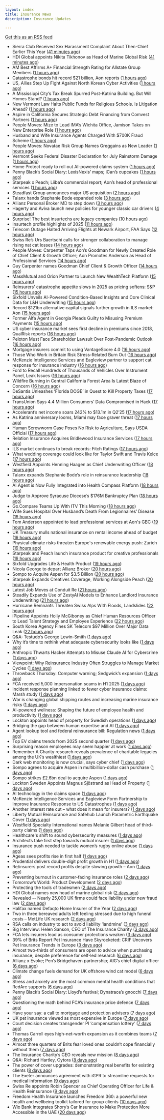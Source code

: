 ```yaml
---
layout: index
title: Insurance News
description: Insurance Updates

---
```


[Get this as an RSS feed](/insurance.rss)

<!-- news_marker starts -->
- Sierra Club Received Sex Harassment Complaint About Then-Chief Earlier This Year ([41 minutes ago](https://www.insurancejournal.com/news/national/2025/08/29/837406.htm))
- HDI Global appoints Nikita Tikhonov as Head of Marine Global Risk ([41 minutes ago](https://www.reinsurancene.ws/hdi-global-appoints-nikita-tikhonov-as-head-of-marine-global-risk/))
- AM Best Affirms A+ Financial Strength Rating for Allstate Group Members ([1 hours ago](https://www.insurancejournal.com/news/national/2025/08/29/837398.htm))
- Catastrophe bonds hit record $21 billion, Aon reports ([1 hours ago](https://www.insurancebusinessmag.com/uk/news/breaking-news/catastrophe-bonds-hit-record-21-billion-aon-reports-547824.aspx))
- US, Allies Step Up Fight Against North Korean Cyber Activities ([1 hours ago](https://www.insurancejournal.com/news/national/2025/08/29/837395.htm))
- A Mississippi City’s Tax Break Spurred Post-Katrina Building. But Will Homes Stand? ([1 hours ago](https://www.insurancejournal.com/news/southeast/2025/08/29/837414.htm))
- New Vermont Law Halts Public Funds for Religious Schools. Is Litigation Ahead? ([1 hours ago](https://www.insurancejournal.com/news/east/2025/08/29/837371.htm))
- Aspire in California Secures Strategic Debt Financing from Comvest Partners ([1 hours ago](https://www.insurancejournal.com/news/west/2025/08/29/837365.htm))
- People Moves: Mize to Lead IMA’s Wichita Office, Jamison Takes on New Enterprise Role ([1 hours ago](https://www.insurancejournal.com/news/midwest/2025/08/29/837404.htm))
- Husband and Wife Insurance Agents Charged With $700K Fraud Scheme ([1 hours ago](https://www.insurancejournal.com/news/east/2025/08/29/837333.htm))
- People Moves: Novatae Risk Group Names Greggains as New Leader ([1 hours ago](https://www.insurancejournal.com/news/southcentral/2025/08/29/837399.htm))
- Vermont Seeks Federal Disaster Declaration for July Rainstorm Damage ([1 hours ago](https://www.insurancejournal.com/news/east/2025/08/29/837361.htm))
- Home Protect ready to roll out AI-powered claims system ([1 hours ago](https://www.postonline.co.uk/news/7958319/home-protect-ready-to-roll-out-ai-powered-claims-system))
- Penny Black’s Social Diary: LexisNexis’ maps; iCan’s cupcakes ([1 hours ago](https://www.postonline.co.uk/people/7958246/penny-black%E2%80%99s-social-diary-lexisnexis%E2%80%99-maps-ican%E2%80%99s-cupcakes))
- Starpeak x Peach; Liiba’s commercial report; Aon’s head of professional services ([1 hours ago](https://www.postonline.co.uk/news/7958924/starpeak-x-peach-liiba%E2%80%99s-commercial-report-aon%E2%80%99s-head-of-professional-services))
- Steadfast Group announces major US acquisition ([2 hours ago](https://www.insurancebusinessmag.com/uk/news/breaking-news/steadfast-group-announces-major-us-acquisition-547806.aspx))
- Talanx hands Stephanie Bode expanded role ([3 hours ago](https://www.insurancebusinessmag.com/uk/news/breaking-news/talanx-hands-stephanie-bode-expanded-role-547793.aspx))
- Allianz Personal Broker MD to step down ([3 hours ago](https://www.insurancebusinessmag.com/uk/news/breaking-news/allianz-personal-broker-md-to-step-down-547792.aspx))
- Hagerty and Aviva launch new policies for younger classic car drivers ([4 hours ago](https://www.insurancebusinessmag.com/uk/news/breaking-news/hagerty-and-aviva-launch-new-policies-for-younger-classic-car-drivers-547789.aspx))
- Surprise! The best insurtechs are legacy companies ([10 hours ago](https://www.dig-in.com/opinion/the-best-insurtechs-are-legacy-companies))
- Insurtech profile highlights of 2025 ([11 hours ago](https://www.dig-in.com/list/insurtech-profile-highlights-of-2025))
- Telecom Outage Halted Arriving Flights at Newark Airport, FAA Says ([12 hours ago](https://www.insurancejournal.com/news/east/2025/08/28/837387.htm))
- Swiss Re’s Urs Baertschi calls for stronger collaboration to manage rising nat cat losses ([14 hours ago](https://www.reinsurancene.ws/urs-baertschi-swiss-re-calls-for-stronger-collaboration-to-manage-rising-nat-cat-losses/))
- People Moves: Carpenter Taps Aon’s Goodman for Newly Created Role of Chief Client & Growth Officer; Aon Promotes Anderson as Head of Professional Services ([14 hours ago](https://www.insurancejournal.com/news/international/2025/08/28/837357.htm))
- Guy Carpenter names Goodman Chief Client & Growth Officer ([14 hours ago](https://www.reinsurancene.ws/guy-carpenter-names-goodman-chief-client-growth-officer/))
- MassMutual and Orion Partner to Launch New WealthTech Platform ([15 hours ago](https://www.insurtechinsights.com/massmutual-and-orion-partner-to-launch-new-wealthtech-platform/))
- Reinsurers’ catastrophe appetite slows in 2025 as pricing softens: S&P ([15 hours ago](https://www.reinsurancene.ws/reinsurers-catastrophe-appetite-slows-in-2025-as-pricing-softens-sp/))
- Sixfold Unveils AI-Powered Condition-Based Insights and Core Clinical Data for L&H Underwriting ([15 hours ago](https://www.insurtechinsights.com/sixfold-unveils-ai-powered-condition-based-insights-and-core-clinical-data-for-lh-underwriting/))
- Record $121bn alternative capital signals further growth in ILS market: Aon ([15 hours ago](https://www.reinsurancene.ws/record-121bn-alternative-capital-signals-further-growth-in-ils-market-aon/))
- Former Alfa Agent in Georgia Pleads Guilty to Misusing Premium Payments ([15 hours ago](https://www.insurancejournal.com/news/southeast/2025/08/28/837330.htm))
- US cyber insurance market sees first decline in premiums since 2018, QualRisk reports ([16 hours ago](https://www.reinsurancene.ws/us-cyber-insurance-market-sees-first-decline-in-premiums-since-2018-qualrisk-reports/))
- Peloton Must Face Shareholder Lawsuit Over Post-Pandemic Outlook ([16 hours ago](https://www.insurancejournal.com/news/national/2025/08/28/837327.htm))
- Mortgage insurers commit to using VantageScore 4.0 ([16 hours ago](https://www.dig-in.com/news/mortgage-insurers-commit-to-using-vantagescore-4-0))
- Those Who Work in Britain Risk Stress-Related Burn Out ([16 hours ago](https://insurance-edge.net/2025/08/28/those-who-work-in-britain-risk-stress-related-burn-out/))
- McKenzie Intelligence Services and Eagleview partner to support cat response for insurance industry ([16 hours ago](https://www.reinsurancene.ws/mckenzie-intelligence-services-and-eagleview-partner-to-support-cat-response-for-insurance-industry/))
- Ford to Recall Hundreds of Thousands of Vehicles Over Instrument Panel, Leak Issues ([16 hours ago](https://www.insurancejournal.com/news/national/2025/08/28/837321.htm))
- Wildfire Burning in Central California Forest Area Is Latest Blaze of Concern ([16 hours ago](https://www.insurancejournal.com/news/west/2025/08/28/837323.htm))
- DeSantis Unleashes ‘Florida DOGE’ in Quest to Kill Property Taxes ([17 hours ago](https://www.insurancejournal.com/news/southeast/2025/08/28/837313.htm))
- TransUnion Says 4.4 Million Consumers’ Data Compromised in Hack ([17 hours ago](https://www.insurancejournal.com/news/national/2025/08/28/837314.htm))
- Accelerant’s net income soars 242% to $13.1m in Q2’25 ([17 hours ago](https://www.reinsurancene.ws/accelerants-net-income-soars-242-to-13-1m-in-q225/))
- As Katrina anniversary looms, Miami may face graver threat ([17 hours ago](https://www.dig-in.com/news/analyzing-miamis-hurricane-risk-two-decades-after-katrina))
- Human Screwworm Case Poses No Risk to Agriculture, Says USDA Official ([17 hours ago](https://www.insurancejournal.com/news/east/2025/08/28/837310.htm))
- Relation Insurance Acquires Bridlewood Insurance Services ([17 hours ago](https://www.insurtechinsights.com/relation-insurance-acquires-bridlewood-insurance-services/))
- ILS market continues to break records: Fitch Ratings ([17 hours ago](https://www.reinsurancene.ws/ils-market-continues-to-break-records-fitch-ratings/))
- What wedding coverage could look like for Taylor Swift and Travis Kelce ([17 hours ago](https://www.insurancebusinessmag.com/uk/news/breaking-news/what-wedding-coverage-could-look-like-for-taylor-swift-and-travis-kelce-547745.aspx))
- Westfield Appoints Henning Haagen as Chief Underwriting Officer ([18 hours ago](https://www.insurtechinsights.com/westfield-appoints-henning-haagen-as-chief-underwriting-officer/))
- Talanx expands Stephanie Bode’s role in reinsurance leadership ([18 hours ago](https://www.reinsurancene.ws/talanx-expands-stephanie-bodes-role-in-reinsurance-leadership/))
- AI Agent is Now Fully Integrated into Health Compass Platform ([18 hours ago](https://insurance-edge.net/2025/08/28/ai-agent-is-now-fully-integrated-into-health-compass-platform/))
- Judge to Approve Syracuse Diocese’s $176M Bankruptcy Plan ([18 hours ago](https://www.insurancejournal.com/news/east/2025/08/28/837300.htm))
- Go.Compare Teams Up With ITV This Morning ([18 hours ago](https://insurance-edge.net/2025/08/28/go-compare-teams-up-with-itv-this-morning/))
- Wife Sues Hospital Over Husband’s Death From Legionnaires’ Disease ([19 hours ago](https://www.insurancejournal.com/news/east/2025/08/28/837296.htm))
- Tom Anderson appointed to lead professional services at Aon's GBC ([19 hours ago](https://www.insurancebusinessmag.com/uk/news/breaking-news/tom-anderson-appointed-to-lead-professional-services-at-aons-gbc-547696.aspx))
- UK Treasury mulls national insurance on rental income ahead of budget ([19 hours ago](https://www.insurancebusinessmag.com/uk/news/breaking-news/uk-treasury-mulls-national-insurance-on-rental-income-ahead-of-budget-547679.aspx))
- Physical climate risks threaten Europe's renewable energy push: Zurich ([19 hours ago](https://www.insurancebusinessmag.com/uk/news/breaking-news/physical-climate-risks-threaten-europes-renewable-energy-push-zurich-547683.aspx))
- Starpeak and Peach launch insurance product for creative professionals ([19 hours ago](https://www.insurancebusinessmag.com/uk/news/breaking-news/starpeak-and-peach-launch-insurance-product-for-creative-professionals-547685.aspx))
- Sixfold Upgrades Life & Health Product ([19 hours ago](https://insurance-edge.net/2025/08/28/sixfold-upgrades-life-health-product/))
- Nicola George to depart Allianz Broker ([20 hours ago](https://www.postonline.co.uk/broker/7958923/nicola-george-to-depart-allianz-broker))
- Sompo to Acquire Aspen for $3.5 Billion ([20 hours ago](https://www.insurtechinsights.com/sompo-to-acquire-aspen-for-3-5-billion/))
- Starpeak Expands Creatives Coverage, Working Alongside Peach ([20 hours ago](https://insurance-edge.net/2025/08/28/starpeak-expands-creatives-coverage-working-alongside-peach/))
- Latest Job Moves at Conduit Re ([21 hours ago](https://insurance-edge.net/2025/08/28/latest-job-moves-at-conduit-re/))
- Steadily Expands Use of ZestyAI Models to Enhance Landlord Insurance Underwriting ([21 hours ago](https://www.insurtechinsights.com/steadily-expands-use-of-zestyai-models-to-enhance-landlord-insurance-underwriting/))
- Hurricane Remnants Threaten Swiss Alps With Floods, Landslides ([22 hours ago](https://www.insurancejournal.com/news/international/2025/08/28/837291.htm))
- iPipeline Appoints Holly McGiboney as Chief Human Resources Officer to Lead Talent Strategy and Employee Experience ([22 hours ago](https://www.insurtechinsights.com/ipipeline-appoints-holly-mcgiboney-as-chief-human-resources-officer-to-lead-talent-strategy-and-employee-experience/))
- South Korea Agency Fines SK Telecom $97 Million Over Major Data Leak ([22 hours ago](https://www.insurancejournal.com/news/international/2025/08/28/837284.htm))
- Q&A: Testudo’s George Lewin-Smith ([1 days ago](https://www.postonline.co.uk/technology/7958076/qa-testudo%E2%80%99s-george-lewin-smith))
- Why it’s time to rethink what adequate cybersecurity looks like ([1 days ago](https://www.postonline.co.uk/commercial/7958910/why-it%E2%80%99s-time-to-rethink-what-adequate-cybersecurity-looks-like))
- Anthropic Thwarts Hacker Attempts to Misuse Claude AI for Cybercrime ([1 days ago](https://www.insurancejournal.com/news/national/2025/08/28/837262.htm))
- Viewpoint: Why Reinsurance Industry Often Struggles to Manage Market Cycles ([1 days ago](https://www.insurancejournal.com/news/international/2025/08/28/837253.htm))
- Throwback Thursday: Computer warning; Sedgwick’s expansion ([1 days ago](https://www.postonline.co.uk/technology/7956763/throwback-thursday-computer-warning-sedgwick%E2%80%99s-expansion))
- FCA received 5,000 impersonation scams in H1 2025 ([1 days ago](https://www.insurancebusinessmag.com/uk/news/breaking-news/fca-received-5000-impersonation-scams-in-h1-2025-547649.aspx))
- Incident response planning linked to fewer cyber insurance claims: Marsh study ([1 days ago](https://www.insurancebusinessmag.com/uk/news/cyber/incident-response-planning-linked-to-fewer-cyber-insurance-claims-marsh-study-547641.aspx))
- War is changing global shipping routes and increasing marine insurance risks ([1 days ago](https://www.insurancebusinessmag.com/uk/news/marine/war-is-changing-global-shipping-routes-and-increasing-marine-insurance-risks-547774.aspx))
- AI-powered wellness: Shaping the future of employee health and productivity ([1 days ago](https://www.dig-in.com/opinion/ai-powered-wellness-shaping-the-future-of-employee-health-and-productivity))
- Lockton appoints head of property for Swedish operations ([1 days ago](https://www.insurancebusinessmag.com/uk/news/breaking-news/lockton-appoints-head-of-property-for-swedish-operations-547635.aspx))
- Bridging the gap between human expertise and AI ([1 days ago](https://www.dig-in.com/opinion/bridging-the-gap-between-human-expertise-and-ai))
- Agent lookup tool and federal reinsurance bill: Regulation news ([1 days ago](https://www.dig-in.com/list/agent-lookup-tool-federal-reinsurance-bill-regulation-news))
- Top EV claims trends from 2025 second quarter ([1 days ago](https://www.dig-in.com/list/top-ev-claims-trends-from-q2-2025))
- Surprising reason employees may seem happier at work ([1 days ago](https://www.insurancebusinessmag.com/uk/business-strategy/surprising-reason-employees-may-seem-happier-at-work-547610.aspx))
- Remember A Charity research reveals prevalence of charitable legacies among the UK’s wealthiest ([1 days ago](https://ifamagazine.com/remember-a-charity-research-reveals-prevalence-of-charitable-legacies-among-the-uks-wealthiest/))
- Dark web monitoring is now crucial, says cyber chief ([1 days ago](https://www.insurancebusinessmag.com/uk/news/breaking-news/dark-web-monitoring-is-now-crucial-says-cyber-chief-547676.aspx))
- Sompo agrees to acquire Aspen in multibillion-dollar cash purchase ([1 days ago](https://www.insurancebusinessmag.com/uk/news/breaking-news/sompo-agrees-to-acquire-aspen-in-multibilliondollar-cash-purchase-547583.aspx))
- Sompo strikes £2.6bn deal to acquire Aspen ([1 days ago](https://www.postonline.co.uk/commercial/7958922/sompo-strikes-%C2%A326bn-deal-to-acquire-aspen))
- Lockton Sweden Appoints Magnus Sjöstrand as Head of Property ([1 days ago](https://www.insurtechinsights.com/lockton-sweden-appoints-magnus-sjostrand-as-head-of-property/))
- AI technology in the claims space ([1 days ago](https://www.dig-in.com/podcast/ai-technology-in-the-claims-space))
- McKenzie Intelligence Services and Eagleview Form Partnership to Improve Insurance Response to US Catastrophes ([1 days ago](https://www.insurtechinsights.com/mckenzie-intelligence-services-and-eagleview-form-partnership-to-improve-insurance-response-to-us-catastrophes/))
- Another interest rate cut – what does it mean for insurers? ([1 days ago](https://www.insurancebusinessmag.com/uk/news/breaking-news/another-interest-rate-cut--what-does-it-mean-for-insurers-547675.aspx))
- Liberty Mutual Reinsurance and Safehub Launch Parametric Earthquake Cover ([1 days ago](https://www.insurtechinsights.com/liberty-mutual-reinsurance-and-safehub-launch-parametric-earthquake-cover/))
- Westfield Specialty International names Melanie Gilbert head of third-party claims ([1 days ago](https://www.insurancebusinessmag.com/uk/news/breaking-news/westfield-specialty-international-names-melanie-gilbert-head-of-thirdparty-claims-547553.aspx))
- Healthcare's shift to sound cybersecurity measures ([1 days ago](https://www.dig-in.com/advisers/opinion/healthcares-shift-to-sound-cybersecurity-measures))
- Architects take first step towards mutual insurer ([1 days ago](https://www.postonline.co.uk/commercial/7958921/architects-take-first-step-towards-mutual-insurer))
- Insurance push needed to tackle women’s rugby online abuse ([1 days ago](https://www.postonline.co.uk/commercial/7958920/insurance-push-needed-to-tackle-female-rugby-online-abuse))
- Ageas sees profits rise in first half ([1 days ago](https://www.insurancebusinessmag.com/uk/news/breaking-news/ageas-sees-profits-rise-in-first-half-547530.aspx))
- Prudential delivers double-digit profit growth in H1 ([1 days ago](https://www.insurancebusinessmag.com/uk/news/breaking-news/prudential-delivers-doubledigit-profit-growth-in-h1-547527.aspx))
- Re/insurers post record profits despite slowing growth – Aon ([1 days ago](https://www.insurancebusinessmag.com/uk/news/breaking-news/reinsurers-post-record-profits-despite-slowing-growth--aon-547520.aspx))
- Preventing burnout in customer-facing insurance roles ([2 days ago](https://www.postonline.co.uk/technology/7958034/preventing-burnout-in-customer-facing-insurance-roles))
- Tomorrow’s World: Product Development ([2 days ago](https://www.postonline.co.uk/personal/7958157/tomorrow%E2%80%99s-world-product-development))
- Protecting the tools of tradesmen ([2 days ago](https://www.postonline.co.uk/commercial/7958124/protecting-the-tools-of-tradesmen))
- HDI Global names new head of marine global risk ([2 days ago](https://www.insurancebusinessmag.com/uk/news/breaking-news/hdi-global-names-new-head-of-marine-global-risk-547484.aspx))
- Revealed -- Nearly 25,000 UK firms could face liability under new fraud law ([2 days ago](https://www.insurancebusinessmag.com/uk/news/breaking-news/revealed--nearly-25000-uk-firms-could-face-liability-under-new-fraud-law-547481.aspx))
- Halifax named Defaqto Home Insurer of the Year ([2 days ago](https://www.insurancebusinessmag.com/uk/news/breaking-news/halifax-named-defaqto-home-insurer-of-the-year-547480.aspx))
- Two in three bereaved adults left feeling stressed due to high funeral costs – MetLife UK research ([2 days ago](https://ifamagazine.com/two-in-three-bereaved-adults-left-feeling-stressed-due-to-high-funeral-costs-metlife-uk-research/))
- RSA calls on industry to act to avoid liability ‘landmine’ ([3 days ago](https://www.postonline.co.uk/commercial/7958918/rsa-calls-on-industry-to-act-to-avoid-liability-%E2%80%98landmine%E2%80%99))
- Big Interview: Helen Sanson, CEO of The Insurance Charity ([3 days ago](https://www.postonline.co.uk/people/7958165/big-interview-helen-sanson-ceo-of-the-insurance-charity))
- FCA lets insurers lead as consumer protections weaken ([3 days ago](https://www.postonline.co.uk/personal/7958255/fca-lets-insurers-lead-as-consumer-protections-weaken))
- 39% of Brits Report Pet Insurance Have Skyrocketed: CRIF Uncovers Pet Insurance Trends in Europe ([3 days ago](https://thefintechtimes.com/39-of-brits-report-pet-insurance-have-skyrocketed-crif-uncovers-pet-insurance-trends-in-europe/))
- Almost two-thirds of consumers are open to advice when purchasing insurance, despite preference for self-led research ([6 days ago](https://ifamagazine.com/almost-two-thirds-of-consumers-are-open-to-advice-when-purchasing-insurance-despite-preference-for-self-led-research/))
- Allianz x Evoke; Pen’s Bridgehaven partnership; AIG’s chief digital officer ([6 days ago](https://www.postonline.co.uk/news/7958917/allianz-x-evoke-pen%E2%80%99s-bridgehaven-partnership-aig%E2%80%99s-chief-digital-officer))
- Climate change fuels demand for UK offshore wind cat model ([6 days ago](https://www.postonline.co.uk/commercial/7958315/climate-change-fuels-demand-for-uk-offshore-wind-cat-model))
- Stress and anxiety are the most common mental health conditions that RedArc supports ([6 days ago](https://ifamagazine.com/stress-and-anxiety-are-the-most-common-mental-health-conditions-that-redarc-supports/))
- Penny Black’s Social Diary: Lloyd’s festival; Dynatrace’s gnocchi ([7 days ago](https://www.postonline.co.uk/people/7958186/penny-black%E2%80%99s-social-diary-lloyd%E2%80%99s-festival-dynatrace%E2%80%99s-gnocchi))
- Questioning the math behind FCA’s insurance price defence ([7 days ago](https://www.postonline.co.uk/regulation/7958257/questioning-the-math-behind-fca%E2%80%99s-insurance-price-defence))
- Have your say: a call to mortgage and protection advisers ([7 days ago](https://ifamagazine.com/have-your-say-a-call-to-mortgage-and-protection-advisers/))
- UK pet insurance viewed as most expensive in Europe ([7 days ago](https://www.postonline.co.uk/personal/7958915/uk-pet-insurance-viewed-as-most-expensive-in-europe))
- Court decision creates transgender PI ‘compensation lottery’ ([7 days ago](https://www.postonline.co.uk/personal/7958916/court-decision-creates-transgender-pi-%E2%80%98compensation-lottery%E2%80%99))
- Thomas Carroll eyes high-net-worth expansion as it combines teams ([7 days ago](https://www.postonline.co.uk/broker/7958912/thomas-carroll-eyes-high-net-worth-expansion-as-it-combines-teams))
- Almost three quarters of Brits fear loved ones couldn’t cope financially without them ([7 days ago](https://ifamagazine.com/almost-three-quarters-of-brits-fear-loved-ones-couldnt-cope-financially-without-them/))
- The Insurance Charity’s CEO reveals new mission ([8 days ago](https://www.postonline.co.uk/people/7958166/the-insurance-charity%E2%80%99s-ceo-reveals-new-mission))
- Q&A: Richard Hartley, Cytora ([8 days ago](https://www.postonline.co.uk/technology/7958053/qa-richard-hartley-cytora))
- The power of cover upgrades: demonstrating real benefits for existing clients ([8 days ago](https://ifamagazine.com/the-power-of-cover-upgrades-demonstrating-real-benefits-for-existing-clients/))
- The Exeter announces agreement with iGPR to streamline requests for medical information ([9 days ago](https://ifamagazine.com/the-exeter-announces-agreement-with-igpr-to-streamline-requests-for-medical-information/))
- Swiss Re appoints Robin Spencer as Chief Operating Officer for Life & Health Reinsurance ([9 days ago](https://ifamagazine.com/swiss-re-appoints-robin-spencer-as-chief-operating-officer-for-life-health-reinsurance/))
- Freedom Health Insurance launches Freedom 360: a powerful new health and wellbeing toolkit tailored for group clients ([10 days ago](https://ifamagazine.com/freedom-health-insurance-launches-freedom-360-a-powerful-new-health-and-wellbeing-toolkit-tailored-for-group-clients/))
- Wio Bank Integrates Shory’s Car Insurance to Make Protection More Accessible in the UAE ([20 days ago](https://thefintechtimes.com/wio-bank-integrates-shorys-car-insurance-to-make-protection-more-accessible-in-the-uae/))

<!-- news_marker ends -->